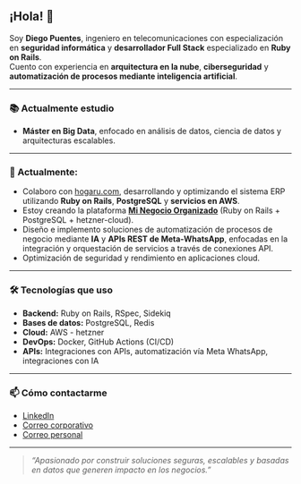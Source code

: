 ## ¡Hola! 👋

Soy **Diego Puentes**, ingeniero en telecomunicaciones con especialización en **seguridad informática** y **desarrollador Full Stack** especializado en **Ruby on Rails**.  
Cuento con experiencia en **arquitectura en la nube**, **ciberseguridad** y **automatización de procesos mediante inteligencia artificial**.

---

### 📚 Actualmente estudio
- **Máster en Big Data**, enfocado en análisis de datos, ciencia de datos y arquitecturas escalables.

---

### 🔭 Actualmente:
- Colaboro con [hogaru.com](https://hogaru.com), desarrollando y optimizando el sistema ERP utilizando **Ruby on Rails**, **PostgreSQL** y **servicios en AWS**.
- Estoy creando la plataforma **[Mi Negocio Organizado](https://minegocioorganizado.com/)** (Ruby on Rails + PostgreSQL + hetzner-cloud).
- Diseño e implemento soluciones de automatización de procesos de negocio mediante **IA** y **APIs REST de Meta-WhatsApp**, enfocadas en la integración y orquestación de servicios a través de conexiones API.
- Optimización de seguridad y rendimiento en aplicaciones cloud.

---

### 🛠 Tecnologías que uso
- **Backend:** Ruby on Rails, RSpec, Sidekiq  
- **Bases de datos:** PostgreSQL, Redis  
- **Cloud:** AWS - hetzner  
- **DevOps:** Docker, GitHub Actions (CI/CD)  
- **APIs:** Integraciones con APIs, automatización vía Meta WhatsApp, integraciones con IA  

---

### 📫 Cómo contactarme
- [LinkedIn](https://www.linkedin.com/in/diego-ferney-puentes-delgadillo-9b1750154)
- [Correo corporativo](mailto:diego.puentes@hogaru.com)
- [Correo personal](mailto:dipuentes123@gmail.com)

---

> _“Apasionado por construir soluciones seguras, escalables y basadas en datos que generen impacto en los negocios.”_
